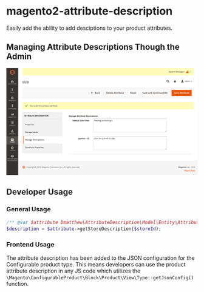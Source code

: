 # magento2-attribute-description

Easily add the ability to add desciptions to your product attributes.

## Managing Attribute Descriptions Though the Admin
![Screenshot](/docs/screenshots/admin_attribute_edit_descriptions.png)

## Developer Usage
### General Usage
```php
/** @var $attribute Dmatthew\AttributeDescription\Model\Entity\Attribute **/
$description = $attribute->getStoreDescription($storeId);
```

### Frontend Usage
The attribute description has been added to the JSON configuration for the Configurable product type. This means developers can use the product attribute description in any JS code which utilizes the `\Magento\ConfigurableProduct\Block\Product\View\Type::getJsonConfig()` function.
